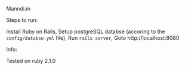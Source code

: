 Manndi.in

Steps to run:

Install Ruby on Rails,
Setup postgreSQL databse (accoring to the `config/databse.yml` file),
Run `rails server`,
Goto http://localhost:8080

Info:

Tested on ruby 2.1.0
